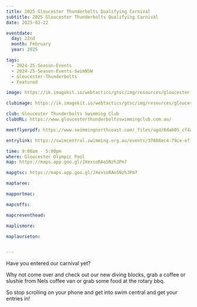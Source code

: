```yaml
---
title: 2025 Gloucester Thunderbolts Qualifying Carnival
subtitle: 2025 Gloucester Thunderbolts Qualifying Carnival
date: 2025-02-22

eventdate:
  day: 22nd
  month: February
  year: 2025

tags:
  - 2024-25-Season-Events
  - 2024-25-Season-Events-SwimNSW
  - Gloucester-Thunderbolts
  - Featured

image: https://ik.imagekit.io/webtactics/gtsc/img/resources/gloucester-thunderbolts-600x400-border.jpg

clubimage: https://ik.imagekit.io/webtactics/gtsc/img/resources/gloucester-thunderbolts-600x400-border.jpg

club: Gloucester Thunderbolts Swimming Club
clubURL: https://www.gloucesterthunderboltsswimmingclub.com.au/

meetflyerpdf: https://www.swimmingnorthcoast.com/_files/ugd/8dab05_cf4a6eb7717e43bb82f552e60a90c882.pdf

entrylink: https://swimcentral.swimming.org.au/events/37688ec4-79ce-ef11-8eea-002248978584/detail

time: 9:00am - 5:00pm
where: Gloucester Olympic Pool
map: https://maps.app.goo.gl/JXexsoRAoSNzhJPm7

mapgtsc: https://maps.app.goo.gl/JXexsoRAoSNzhJPm7

maptaree: 

mapportmac: 

mapcoffs:

mapcresenthead:

maplismore: 

maplaurieton: 


---
```



Have you entered our carnival yet?

Why not come over and check out our new diving blocks, grab a coffee or slushie from Nels coffee van or grab some food at the rotary bbq. 

So stop scrolling on your phone and get into swim central and get your entries in!